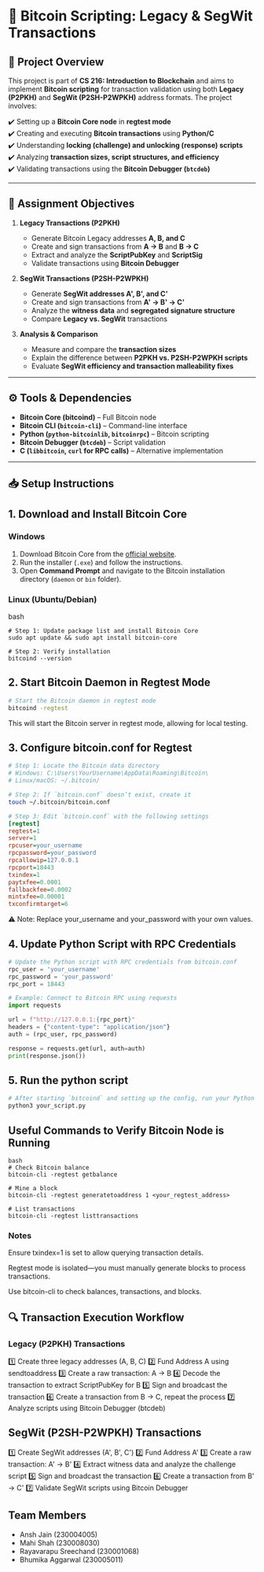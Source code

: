 # 🔗 Bitcoin Scripting: Legacy & SegWit Transactions  

## 📌 Project Overview  
This project is part of **CS 216: Introduction to Blockchain** and aims to implement **Bitcoin scripting** for transaction validation using both **Legacy (P2PKH)** and **SegWit (P2SH-P2WPKH)** address formats. The project involves:  

✔️ Setting up a **Bitcoin Core node** in **regtest mode**  
✔️ Creating and executing **Bitcoin transactions** using **Python/C**  
✔️ Understanding **locking (challenge) and unlocking (response) scripts**  
✔️ Analyzing **transaction sizes, script structures, and efficiency**  
✔️ Validating transactions using the **Bitcoin Debugger (`btcdeb`)**  

---

## 🎯 Assignment Objectives  
1. **Legacy Transactions (P2PKH)**  
   - Generate Bitcoin Legacy addresses **A, B, and C**  
   - Create and sign transactions from **A → B** and **B → C**  
   - Extract and analyze the **ScriptPubKey** and **ScriptSig**  
   - Validate transactions using **Bitcoin Debugger**  

2. **SegWit Transactions (P2SH-P2WPKH)**  
   - Generate **SegWit addresses A', B', and C'**  
   - Create and sign transactions from **A' → B' → C'**  
   - Analyze the **witness data** and **segregated signature structure**  
   - Compare **Legacy vs. SegWit** transactions  

3. **Analysis & Comparison**  
   - Measure and compare the **transaction sizes**  
   - Explain the difference between **P2PKH vs. P2SH-P2WPKH scripts**  
   - Evaluate **SegWit efficiency and transaction malleability fixes**  

---

## ⚙️ Tools & Dependencies  
- **Bitcoin Core (bitcoind)** – Full Bitcoin node  
- **Bitcoin CLI (`bitcoin-cli`)** – Command-line interface  
- **Python (`python-bitcoinlib`, `bitcoinrpc`)** – Bitcoin scripting  
- **Bitcoin Debugger (`btcdeb`)** – Script validation  
- **C (`libbitcoin`, `curl` for RPC calls)** – Alternative implementation  

---

## 📥 Setup Instructions  
##  1. Download and Install Bitcoin Core  

### Windows  
1. Download Bitcoin Core from the [official website](https://bitcoincore.org/en/download/).  
2. Run the installer (`.exe`) and follow the instructions.  
3. Open **Command Prompt** and navigate to the Bitcoin installation directory (`daemon` or `bin` folder).  

### Linux (Ubuntu/Debian)
bash
```
# Step 1: Update package list and install Bitcoin Core
sudo apt update && sudo apt install bitcoin-core

# Step 2: Verify installation
bitcoind --version
```

## 2. Start Bitcoin Daemon in Regtest Mode
```bash
# Start the Bitcoin daemon in regtest mode
bitcoind -regtest
```
This will start the Bitcoin server in regtest mode, allowing for local testing.

## 3. Configure bitcoin.conf for Regtest
```bash
# Step 1: Locate the Bitcoin data directory
# Windows: C:\Users\YourUsername\AppData\Roaming\Bitcoin\
# Linux/macOS: ~/.bitcoin/

# Step 2: If `bitcoin.conf` doesn’t exist, create it
touch ~/.bitcoin/bitcoin.conf
```
```ini
# Step 3: Edit `bitcoin.conf` with the following settings
[regtest]
regtest=1
server=1
rpcuser=your_username
rpcpassword=your_password
rpcallowip=127.0.0.1
rpcport=18443
txindex=1
paytxfee=0.0001
fallbackfee=0.0002
mintxfee=0.00001
txconfirmtarget=6
```
⚠️ Note: Replace your_username and your_password with your own values.

## 4. Update Python Script with RPC Credentials
```python
# Update the Python script with RPC credentials from bitcoin.conf
rpc_user = 'your_username'
rpc_password = 'your_password'
rpc_port = 18443

# Example: Connect to Bitcoin RPC using requests
import requests

url = f"http://127.0.0.1:{rpc_port}"
headers = {"content-type": "application/json"}
auth = (rpc_user, rpc_password)

response = requests.get(url, auth=auth)
print(response.json())
```

## 5. Run the python script 
```bash
# After starting `bitcoind` and setting up the config, run your Python script
python3 your_script.py
```

## Useful Commands to Verify Bitcoin Node is Running
```
bash
# Check Bitcoin balance
bitcoin-cli -regtest getbalance

# Mine a block
bitcoin-cli -regtest generatetoaddress 1 <your_regtest_address>

# List transactions
bitcoin-cli -regtest listtransactions
```
### Notes
Ensure txindex=1 is set to allow querying transaction details.

Regtest mode is isolated—you must manually generate blocks to process transactions.

Use bitcoin-cli to check balances, transactions, and blocks.

## 🔍 Transaction Execution Workflow
###  Legacy (P2PKH) Transactions
1️⃣ Create three legacy addresses (A, B, C)
2️⃣ Fund Address A using sendtoaddress
3️⃣ Create a raw transaction: A → B
4️⃣ Decode the transaction to extract ScriptPubKey for B
5️⃣ Sign and broadcast the transaction
6️⃣ Create a transaction from B → C, repeat the process
7️⃣ Analyze scripts using Bitcoin Debugger (btcdeb)

## SegWit (P2SH-P2WPKH) Transactions
1️⃣ Create SegWit addresses (A', B', C')
2️⃣ Fund Address A'
3️⃣ Create a raw transaction: A' → B'
4️⃣ Extract witness data and analyze the challenge script
5️⃣ Sign and broadcast the transaction
6️⃣ Create a transaction from B' → C'
7️⃣ Validate SegWit scripts using Bitcoin Debugger



## Team Members
* Ansh Jain (230004005)
* Mahi Shah (230008030)
* Rayavarapu Sreechand (230001068)
* Bhumika Aggarwal (230005011)









